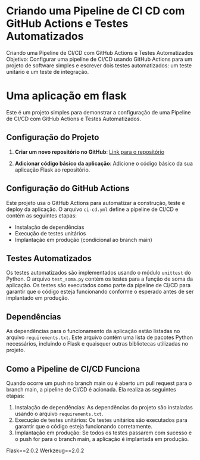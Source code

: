 # Criando uma Pipeline de CI CD com GitHub Actions e Testes Automatizados

Criando uma Pipeline de CI/CD com GitHub Actions e Testes Automatizados
Objetivo: Configurar uma pipeline de CI/CD usando GitHub Actions para um projeto de software simples e escrever dois testes automatizados: um teste unitário e um teste de integração.

# Uma aplicação em flask

Este é um projeto simples para demonstrar a configuração de uma Pipeline de CI/CD com GitHub Actions e Testes Automatizados.

## Configuração do Projeto

1. **Criar um novo repositório no GitHub**: [Link para o repositório](link_para_o_repositório)

2. **Adicionar código básico da aplicação**: Adicione o código básico da sua aplicação Flask ao repositório.

## Configuração do GitHub Actions

Este projeto usa o GitHub Actions para automatizar a construção, teste e deploy da aplicação. O arquivo `ci-cd.yml` define a pipeline de CI/CD e contém as seguintes etapas:

- Instalação de dependências
- Execução de testes unitários
- Implantação em produção (condicional ao branch main)

## Testes Automatizados

Os testes automatizados são implementados usando o módulo `unittest` do Python. O arquivo `test_soma.py` contém os testes para a função de soma da aplicação. Os testes são executados como parte da pipeline de CI/CD para garantir que o código esteja funcionando conforme o esperado antes de ser implantado em produção.

## Dependências

As dependências para o funcionamento da aplicação estão listadas no arquivo `requirements.txt`. Este arquivo contém uma lista de pacotes Python necessários, incluindo o Flask e quaisquer outras bibliotecas utilizadas no projeto.

## Como a Pipeline de CI/CD Funciona

Quando ocorre um push no branch main ou é aberto um pull request para o branch main, a pipeline de CI/CD é acionada. Ela realiza as seguintes etapas:

1. Instalação de dependências: As dependências do projeto são instaladas usando o arquivo `requirements.txt`.
2. Execução de testes unitários: Os testes unitários são executados para garantir que o código esteja funcionando corretamente.
3. Implantação em produção: Se todos os testes passarem com sucesso e o push for para o branch main, a aplicação é implantada em produção.

Flask==2.0.2
Werkzeug==2.0.2
